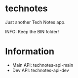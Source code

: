 # technotes
Just another Tech Notes app.

INFO: Keep the BIN folder!

# Information
- Main API:  technotes-api-main 
- Dev API:  technotes-api-dev 